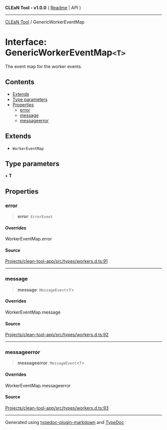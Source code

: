 **CLEaN Tool - v1.0.0** ( [Readme](../README.md) \| API )

***

[CLEaN Tool](../exports.md) / GenericWorkerEventMap

# Interface: GenericWorkerEventMap`<T>`

The event map for the worker events.

## Contents

- [Extends](GenericWorkerEventMap.md#extends)
- [Type parameters](GenericWorkerEventMap.md#type-parameters)
- [Properties](GenericWorkerEventMap.md#properties)
  - [error](GenericWorkerEventMap.md#error)
  - [message](GenericWorkerEventMap.md#message)
  - [messageerror](GenericWorkerEventMap.md#messageerror)

## Extends

- `WorkerEventMap`

## Type parameters

▪ **T**

## Properties

### error

> **error**: `ErrorEvent`

#### Overrides

WorkerEventMap.error

#### Source

[Projects/clean-tool-app/src/types/workers.d.ts:91](https://github.com/yuckyh/clean-tool-app/)

***

### message

> **message**: `MessageEvent`\<`T`\>

#### Overrides

WorkerEventMap.message

#### Source

[Projects/clean-tool-app/src/types/workers.d.ts:92](https://github.com/yuckyh/clean-tool-app/)

***

### messageerror

> **messageerror**: `MessageEvent`\<`T`\>

#### Overrides

WorkerEventMap.messageerror

#### Source

[Projects/clean-tool-app/src/types/workers.d.ts:93](https://github.com/yuckyh/clean-tool-app/)

***

Generated using [typedoc-plugin-markdown](https://www.npmjs.com/package/typedoc-plugin-markdown) and [TypeDoc](https://typedoc.org/)

